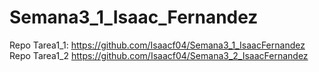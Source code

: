 # Semana3_1_Isaac_Fernandez
Repo Tarea1_1: https://github.com/Isaacf04/Semana3_1_IsaacFernandez
Repo Tarea1_2 https://github.com/Isaacf04/Semana3_2_IsaacFernandez
